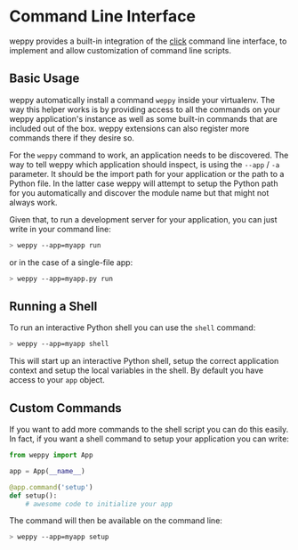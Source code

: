 Command Line Interface
======================

weppy provides a built-in integration of the [click](http://click.pocoo.org) command line interface, to implement and allow customization of command line scripts.

Basic Usage
-----------

weppy automatically install a command `weppy` inside your virtualenv. The way this helper works is by providing access to all the commands on your weppy application's instance as well as some built-in commands that are included out of the box. weppy extensions can also register more commands there if they desire so.

For the `weppy` command to work, an application needs to be discovered. The way to tell weppy which application should inspect, is using the `--app` / `-a` parameter.  It should be the import path for your application or the path to a Python file.  In the latter case weppy will attempt to setup the Python path for you automatically and discover the module name but that might not always work.

Given that, to run a development server for your application, you can just write in your command line:

```bash
> weppy --app=myapp run
```

or in the case of a single-file app:

```bash
> weppy --app=myapp.py run
```

Running a Shell
---------------

To run an interactive Python shell you can use the `shell` command:

```bash
> weppy --app=myapp shell
```

This will start up an interactive Python shell, setup the correct application context and setup the local variables in the shell. By default you have access to your `app` object.

Custom Commands
---------------

If you want to add more commands to the shell script you can do this easily. In fact, if you want a shell command to setup your application you can write:

```python
from weppy import App

app = App(__name__)

@app.command('setup')
def setup():
    # awesome code to initialize your app
```

The command will then be available on the command line:

```bash
> weppy --app=myapp setup
```
